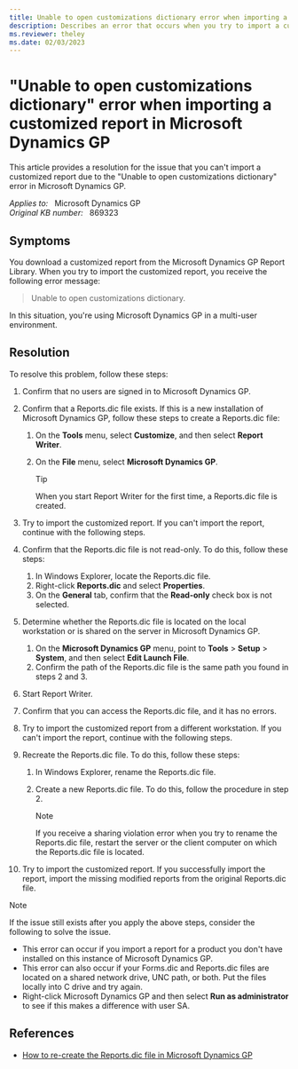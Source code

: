 ```yaml
---
title: Unable to open customizations dictionary error when importing a customized report
description: Describes an error that occurs when you try to import a customized report in Microsoft Dynamics GP.
ms.reviewer: theley
ms.date: 02/03/2023
---
```

# "Unable to open customizations dictionary" error when importing a customized report in Microsoft Dynamics GP

This article provides a resolution for the issue that you can't import a customized report due to the "Unable to open customizations dictionary" error in Microsoft Dynamics GP.

_Applies to:_ &nbsp; Microsoft Dynamics GP  
_Original KB number:_ &nbsp; 869323

## Symptoms

You download a customized report from the Microsoft Dynamics GP Report Library. When you try to import the customized report, you receive the following error message:

> Unable to open customizations dictionary.

In this situation, you're using Microsoft Dynamics GP in a multi-user environment.

## Resolution

To resolve this problem, follow these steps:

1. Confirm that no users are signed in to Microsoft Dynamics GP.
2. Confirm that a Reports.dic file exists. If this is a new installation of Microsoft Dynamics GP, follow these steps to create a Reports.dic file:

   1. On the **Tools** menu, select **Customize**, and then select **Report Writer**.
   2. On the **File** menu, select **Microsoft Dynamics GP**.

       > [!TIP]
       > When you start Report Writer for the first time, a Reports.dic file is created.

3. Try to import the customized report. If you can't import the report, continue with the following steps.

4. Confirm that the Reports.dic file is not read-only. To do this, follow these steps:

   1. In Windows Explorer, locate the Reports.dic file.
   2. Right-click **Reports.dic** and select **Properties**.
   3. On the **General** tab, confirm that the **Read-only** check box is not selected.

5. Determine whether the Reports.dic file is located on the local workstation or is shared on the server in Microsoft Dynamics GP.

    1. On the **Microsoft Dynamics GP** menu, point to **Tools** > **Setup** > **System**, and then select **Edit Launch File**.
    1. Confirm the path of the Reports.dic file is the same path you found in steps 2 and 3.

6. Start Report Writer.
7. Confirm that you can access the Reports.dic file, and it has no errors.
8. Try to import the customized report from a different workstation. If you can't import the report, continue with the following steps.
9. Recreate the Reports.dic file. To do this, follow these steps:

   1. In Windows Explorer, rename the Reports.dic file.
   2. Create a new Reports.dic file. To do this, follow the procedure in step 2.

      > [!NOTE]
      > If you receive a sharing violation error when you try to rename the Reports.dic file, restart the server or the client computer on which the Reports.dic file is located.

10. Try to import the customized report. If you successfully import the report, import the missing modified reports from the original Reports.dic file.

> [!NOTE]
> If the issue still exists after you apply the above steps, consider the following to solve the issue.
>
> - This error can occur if you import a report for a product you don't have installed on this instance of Microsoft Dynamics GP.
> - This error can also occur if your Forms.dic and Reports.dic files are located on a shared network drive, UNC path, or both. Put the files locally into C drive and try again.
> - Right-click Microsoft Dynamics GP and then select **Run as administrator** to see if this makes a difference with user SA.

## References

- [How to re-create the Reports.dic file in Microsoft Dynamics GP](how-to-re-create-the-reports-dot-dic-file.md)
